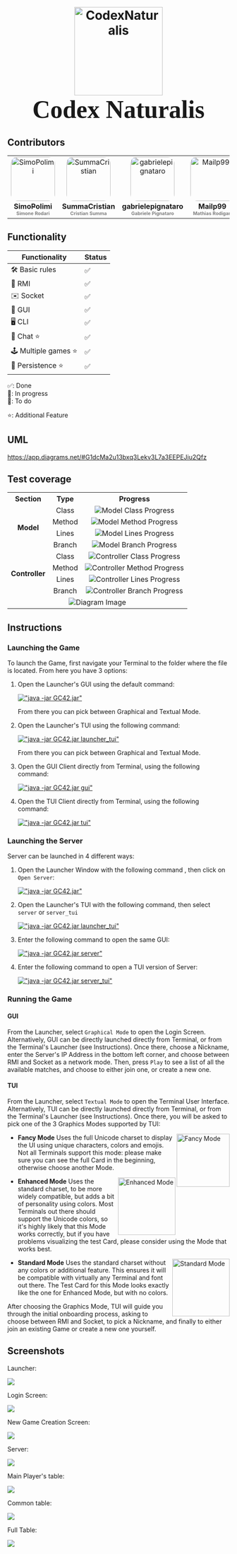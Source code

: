 <h1 align="center">
  <br>
  <img src = "https://github.com/SimoPolimi/ing-sw-2024-rodari-summa-rodigari-pignataro/assets/160849789/8062557e-70be-47f1-aac0-f393496d6ff2" alt="CodexNaturalis" width="200"></a>
  <br>
  <span style="font-family: 'Lucida Handwriting', cursive; font-size: 2em;">Codex Naturalis</span>
  <br>
</h1>

## Contributors

<table>
  <tr>
    <td align="center">
        <div style="width: 100px; height: 100px; border-radius: 15%; overflow: hidden;">
          <img src="https://github.com/SimoPolimi.png" width="100px" alt="SimoPolimi"/>
        </div>
        <a href="https://github.com/SimoPolimi">
            <div style="margin-top: 2px; font-size: 1.2em;">
            <sub><b>SimoPolimi</b></sub>
            </div>
        </a>
        <div style="margin-top: 0; color: grey; font-size: 0.8em;">
          <sub><b>Simone Rodari</b></sub>
        </div>
    </td>
    <td align="center">
        <div style="width: 100px; height: 100px; border-radius: 15%; overflow: hidden;">
            <img src="https://github.com/SummaCristian.png" width="100px;" alt="SummaCristian"/>
        </div>
        <a href="https://github.com/SummaCristian">
        <div style="margin-top: 2px; font-size: 1.2em;">
          <sub><b>SummaCristian</b></sub>
        </div>
      </a>
        <div style="margin-top: 0; color: grey; font-size: 0.8em;">
          <sub><b>Cristian Summa</b></sub>
        </div>
    </td>
    <td align="center">
        <div style="width: 100px; height: 100px; border-radius: 15%; overflow: hidden;">
            <img src="https://github.com/gabrielepignataro.png" width="100px;" alt="gabrielepignataro"/>
        </div>
        <a href="https://github.com/gabrielepignataro">
        <div style="margin-top: 2px; font-size: 1.2em;">
          <sub><b>gabrielepignataro</b></sub>
        </div>
      </a>
        <div style="margin-top: 0; color: grey; font-size: 0.8em;">
          <sub><b>Gabriele Pignataro</b></sub>
        </div>
    </td>
    <td align="center">
        <div style="width: 100px; height: 100px; border-radius: 15%; overflow: hidden;">
            <img src="https://github.com/Mailp99.png" width="100px;" alt="Mailp99"/>
        </div>
        <a href="https://github.com/Mailp99">
        <div style="margin-top: 2px; font-size: 1.2em;">
          <sub><b>Mailp99</b></sub>
        </div>
      </a>
        <div style="margin-top: 0; color: grey; font-size: 0.8em;">
          <sub><b>Mathias Rodigari</b></sub>
        </div>
    </td>
  </tr>
</table>



## Functionality
| Functionality       | Status    |
|---------------------|---------  |
| 🛠️ Basic rules      | ✅       |
| 🛜 RMI              | ✅       |
| ✉️ Socket           | ✅       |
| 🎨 GUI              | ✅       |
| 🖥️ CLI              | ✅       |
| 💬 Chat ⭐️          | ✅      |
| 🕹️ Multiple games ⭐️ | ✅     |
| 🔄 Persistence ⭐️   | ✅      |


✅: Done  
🚧: In progress  
📝: To do

⭐️: Additional Feature

## UML
https://app.diagrams.net/#G1dcMa2u13bxq3Lekv3L7a3EEPEJiu2Qfz

## Test coverage
<table>
  <tr>
    <th>Section</th>
    <th>Type</th>
    <th>Progress</th>
  </tr>
  <tr>
    <td rowspan="4" align="center" style="font-weight:bold">Model</td>
    <td align="center">Class</td>
    <td align="center"><img src="https://geps.dev/progress/85?dangerColor=800000&warningColor=ff9900&successColor=18ab3f" alt="Model Class Progress"></td>
  </tr>
  <tr>
    <td align="center">Method</td>
    <td align="center"><img src="https://geps.dev/progress/94?dangerColor=800000&warningColor=ff9900&successColor=18ab3f" alt="Model Method Progress"></td>
  </tr>
  <tr>
    <td align="center">Lines</td>
    <td align="center"><img src="https://geps.dev/progress/93?dangerColor=800000&warningColor=ff9900&successColor=18ab3f" alt="Model Lines Progress"></td>
  </tr>
  <tr>
    <td align="center">Branch</td>
    <td align="center"><img src="https://geps.dev/progress/80?dangerColor=800000&warningColor=ff9900&successColor=18ab3f" alt="Model Branch Progress"></td>
  </tr>
  <tr>
    <td rowspan="4" align="center" style="font-weight:bold">Controller</td>
    <td align="center">Class</td>
    <td align="center"><img src="https://geps.dev/progress/100?dangerColor=800000&warningColor=ff9900&successColor=18ab3f" alt="Controller Class Progress"></td>
  </tr>
  <tr>
    <td align="center">Method</td>
    <td align="center"><img src="https://geps.dev/progress/92?dangerColor=800000&warningColor=ff9900&successColor=18ab3f" alt="Controller Method Progress"></td>
  </tr>
  <tr>
    <td align="center">Lines</td>
    <td align="center"><img src="https://geps.dev/progress/75?dangerColor=800000&warningColor=ff9900&successColor=18ab3f" alt="Controller Lines Progress"></td>
  </tr>
  <tr>
    <td align="center">Branch</td>
    <td align="center"><img src="https://geps.dev/progress/70?dangerColor=800000&warningColor=ff9900&successColor=18ab3f" alt="Controller Branch Progress"></td>
  </tr>
  <tr>
    <td colspan="3" align="center">
      <img src="https://github.com/SimoPolimi/ing-sw-2024-rodari-summa-rodigari-pignataro/assets/160779720/687d9adb-28ae-45e7-a869-dcebfe72534b" alt="Diagram Image">
    </td>
  </tr>
</table>




## Instructions

### Launching the Game
To launch the Game, first navigate your Terminal to the folder where the file is located.
From here you have 3 options:
1. Open the Launcher's GUI using the default command:

    [!["java -jar GC42.jar"](https://readme-typing-svg.demolab.com?font=Fira+Code&size=14&pause=4000&color=6FCE76&background=1F1F1F&vCenter=true&random=false&width=160&height=30&lines=java+-jar+GC42.jar)](https://git.io/typing-svg)

    From there you can pick between Graphical and Textual Mode.

2. Open the Launcher's TUI using the following command:

    [!["java -jar GC42.jar launcher_tui"](https://readme-typing-svg.demolab.com?font=Fira+Code&size=14&pause=4000&color=6FCE76&background=1F1F1F&vCenter=true&random=false&width=270&height=30&lines=java+-jar+GC42.jar+launcher_tui)](https://git.io/typing-svg)

    From there you can pick between Graphical and Textual Mode.

3. Open the GUI Client directly from Terminal, using the following command:

    [!["java -jar GC42.jar gui"](https://readme-typing-svg.demolab.com?font=Fira+Code&size=14&pause=4000&color=6FCE76&background=1F1F1F&vCenter=true&random=false&width=200&height=30&lines=java+-jar+GC42.jar+gui)](https://git.io/typing-svg)

4. Open the TUI Client directly from Terminal, using the following command:

    [!["java -jar GC42.jar tui"](https://readme-typing-svg.demolab.com?font=Fira+Code&size=14&pause=4000&color=6FCE76&background=1F1F1F&vCenter=true&random=false&width=200&height=30&lines=java+-jar+GC42.jar+tui)](https://git.io/typing-svg)

### Launching the Server
Server can be launched in 4 different ways:
1. Open the Launcher Window with the following command , then click on ```Open Server```:

    [!["java -jar GC42.jar"](https://readme-typing-svg.demolab.com?font=Fira+Code&size=14&pause=4000&color=6FCE76&background=1F1F1F&vCenter=true&random=false&width=160&height=30&lines=java+-jar+GC42.jar)](https://git.io/typing-svg)

2. Open the Launcher's TUI with the following command, then select ```server``` or ```server_tui```

    [!["java -jar GC42.jar launcher_tui"](https://readme-typing-svg.demolab.com?font=Fira+Code&size=14&pause=4000&color=6FCE76&background=1F1F1F&vCenter=true&random=false&width=270&height=30&lines=java+-jar+GC42.jar+launcher_tui)](https://git.io/typing-svg)

3. Enter the following command to open the same GUI:

      [!["java -jar GC42.jar server"](https://readme-typing-svg.demolab.com?font=Fira+Code&size=14&pause=4000&color=6FCE76&background=1F1F1F&vCenter=true&random=false&width=220&height=30&lines=java+-jar+GC42.jar+server)](https://git.io/typing-svg)

4. Enter the following command to open a TUI version of Server:

      [!["java -jar GC42.jar server_tui"](https://readme-typing-svg.demolab.com?font=Fira+Code&size=14&pause=2000&color=6FCE76&background=1F1F1F&vCenter=true&random=false&width=250&height=30&lines=java+-jar+GC42.jar+server_tui)](https://git.io/typing-svg)

### Running the Game
#### GUI
From the Launcher, select ```Graphical Mode``` to open the Login Screen.
Alternatively, GUI can be directly launched directly from Terminal, or from the Terminal's Launcher (see Instructions).
Once there, choose a Nickname, enter the Server's IP Address in the bottom left corner, and choose between RMI and Socket as a network mode.
Then, press ```Play``` to see a list of all the available matches, and choose to either join one, or create a new one.


#### TUI
From the Launcher, select ```Textual Mode``` to open the Terminal User Interface. Alternatively, TUI can be directly launched directly from Terminal, or from the Terminal's Launcher (see Instructions). Once there, you will be asked to pick one of the 3 Graphics Modes supported by TUI:


<img align="right" width="120" src="https://github.com/SimoPolimi/ing-sw-2024-rodari-summa-rodigari-pignataro/assets/160849789/020c3c06-7774-4cba-8642-95d36cd993c3" alt="Fancy Mode">

- **Fancy Mode**
  Uses the full Unicode charset to display the UI using unique characters, colors and emojis. Not all Terminals support this mode: please make sure you can see the full Card in the beginning, otherwise choose another Mode.

<img align="right" width="130" src="https://github.com/SimoPolimi/ing-sw-2024-rodari-summa-rodigari-pignataro/assets/160849789/f7c9fd57-1fdd-4ea4-837b-e0a9b48e919f" alt="Enhanced Mode">
  
- **Enhanced Mode**
  Uses the standard charset, to be more widely compatible, but adds a bit of personality using colors. Most Terminals out there should support the Unicode colors, so it's highly likely that this Mode works correctly, but if you have problems visualizing the test Card, please consider using the Mode that works best.
  
<img align="right" width="130" src="https://github.com/SimoPolimi/ing-sw-2024-rodari-summa-rodigari-pignataro/assets/160849789/965591d0-2e0b-4a70-be5c-e7ece3208d29" alt="Standard Mode">
  
- **Standard Mode**
  Uses the standard charset without any colors or additional feature. This ensures it will be compatible with virtually any Terminal and font out there. The Test Card for this Mode looks exactly like the one for Enhanced Mode, but with no colors.
  


After choosing the Graphics Mode, TUI will guide you through the initial onboarding process, asking to choose between RMI and Socket, to pick a Nickname, and finally to either join an existing Game or create a new one yourself.

## Screenshots
Launcher:

<img src="https://github.com/SimoPolimi/ing-sw-2024-rodari-summa-rodigari-pignataro/assets/160849789/e9148572-66b7-41d3-a799-b409fcbeb64f">

Login Screen:

<img src="https://github.com/SimoPolimi/ing-sw-2024-rodari-summa-rodigari-pignataro/assets/160849789/2d23ffd1-e85d-4fc0-a89e-59a33b27e560">

New Game Creation Screen:

<img src="https://github.com/SimoPolimi/ing-sw-2024-rodari-summa-rodigari-pignataro/assets/160849789/881a281b-9b86-4b93-9f88-3429550a555c">

Server:

<img src="https://github.com/SimoPolimi/ing-sw-2024-rodari-summa-rodigari-pignataro/assets/160849789/274400a2-c2d3-444a-af3c-0612f0df1015">

Main Player's table:

<img src="https://github.com/SimoPolimi/ing-sw-2024-rodari-summa-rodigari-pignataro/assets/160849789/fa3e9ae0-8bb7-4fe5-ad2f-9d767c99be06">


Common table:

<img src="https://github.com/SimoPolimi/ing-sw-2024-rodari-summa-rodigari-pignataro/assets/160849789/72abc57c-430a-4922-a63b-c1c1c828eefd">

Full Table:

<img src="https://github.com/SimoPolimi/ing-sw-2024-rodari-summa-rodigari-pignataro/assets/160849789/683bffaf-32a9-472e-9cd0-da01a2163fdc">
